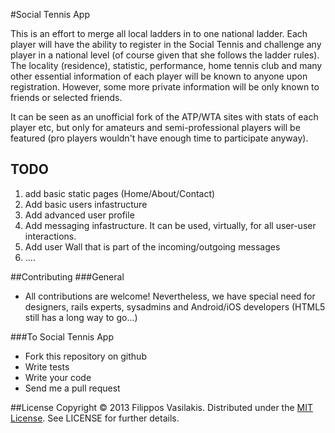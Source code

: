 #Social Tennis App

This is an effort to merge all local ladders in to one national ladder. Each
player will have the ability to register in the Social Tennis and challenge any
player in a national level (of course given that she follows the ladder rules).
The locality (residence), statistic, performance, home tennis club and many
other essential information of each player will be known to anyone upon
registration. However, some more private information will be only known to
friends or selected friends.

It can be seen as an unofficial fork of the ATP/WTA sites with stats of each
player etc, but only for amateurs and semi-professional players will be
featured (pro players wouldn't have enough time to participate anyway).


## TODO
1. add basic static pages (Home/About/Contact)
2. Add basic users infastructure
3. Add advanced user profile
4. Add messaging infastructure. It can be used, virtually, for all user-user
interactions.
5. Add user Wall that is part of the incoming/outgoing messages
6. ....


##Contributing
###General
* All contributions are welcome! Nevertheless, we have special need for
designers, rails experts, sysadmins and Android/iOS developers (HTML5 still
has a long way to go...)

###To Social Tennis App
* Fork this repository on github
* Write tests
* Write your code
* Send me a pull request


##License
Copyright © 2013 Filippos Vasilakis. Distributed under the
[MIT License](http://opensource.org/licenses/MIT "MIT License"). See
LICENSE for further details.

